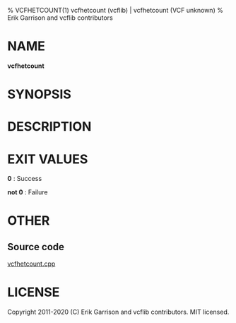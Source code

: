 % VCFHETCOUNT(1) vcfhetcount (vcflib) | vcfhetcount (VCF unknown)
% Erik Garrison and vcflib contributors

# NAME

**vcfhetcount**

# SYNOPSIS



# DESCRIPTION







# EXIT VALUES

**0**
: Success

**not 0**
: Failure

# OTHER

## Source code

[vcfhetcount.cpp](https://github.com/vcflib/vcflib/blob/master/src/vcfhetcount.cpp)

# LICENSE

Copyright 2011-2020 (C) Erik Garrison and vcflib contributors. MIT licensed.

<!--
  Created with ./scripts/bin2md.rb scripts/bin2md-template.erb
-->
